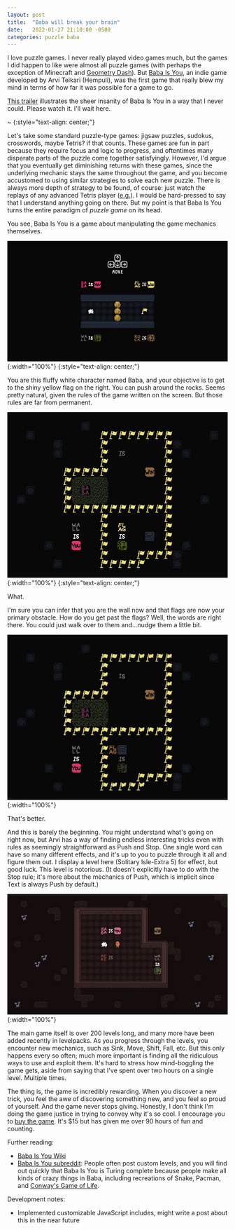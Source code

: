 ```yaml
---
layout: post
title:  "Baba will break your brain"
date:   2022-01-27 21:10:00 -0500
categories: puzzle baba
---
```


I love puzzle games. I never really played video games much, but the games I did happen to like were almost all puzzle games (with perhaps the exception of Minecraft and [Geometry Dash](https://youtu.be/Dfm_LegCN9Q)). But [Baba Is You](https://www.hempuli.com/baba/), an indie game developed by Arvi Teikari (Hempuli), was the first game that really blew my mind in terms of how far it was possible for a game to go.

[This trailer](https://youtu.be/U7MJljsoUSo) illustrates the sheer insanity of Baba Is You in a way that I never could. Please watch it. I'll wait here.

~
{:style="text-align: center;"}

Let's take some standard puzzle-type games: jigsaw puzzles, sudokus, crosswords, maybe Tetris? if that counts. These games are fun in part because they require focus and logic to progress, and oftentimes many disparate parts of the puzzle come together satisfyingly. However, I'd argue that you eventually get diminishing returns with these games, since the underlying mechanic stays the same throughout the game, and you become accustomed to using similar strategies to solve each new puzzle. There is always more depth of strategy to be found, of course: just watch the replays of any advanced Tetris player ([e.g.](https://youtu.be/_k5tP1v0w-k)). I would be hard-pressed to say that I understand anything going on there. But my point is that Baba Is You turns the entire paradigm of *puzzle game* on its head.

You see, Baba Is You is a game about manipulating the game mechanics themselves.

![baba-level-0](/assets/Island-00_Baba_Is_You.png){:width="100%"}
{:style="text-align: center;"}

You are this fluffy white character named Baba, and your objective is to get to the shiny yellow flag on the right. You can push around the rocks. Seems pretty natural, given the rules of the game written on the screen. But those rules are far from permanent.

![baba-level-2](/assets/Island-02_Now_What_Is_This.png){:width="100%"}
{:style="text-align: center;"}

What.

I'm sure you can infer that you are the wall now and that flags are now your primary obstacle. How do you get past the flags? Well, the words are right there. You could just walk over to them and...nudge them a little bit.

![baba-level-2-again](/assets/Island-02_Now_What_Is_This-2.png){:width="100%"}

That's better.

And this is barely the beginning. You might understand what's going on right now, but Arvi has a way of finding endless interesting tricks even with rules as seemingly straightforward as Push and Stop. One single word can have so many different effects, and it's up to you to puzzle through it all and figure them out. I display a level here (Solitary Isle-Extra 5) for effect, but good luck. This level is notorious. (It doesn't explicitly have to do with the Stop rule; it's more about the mechanics of Push, which is implicit since Text is always Push by default.)

![baba-level-2-e5](/assets/Dungeon.png){:width="100%"}

The main game itself is over 200 levels long, and many more have been added recently in levelpacks. As you progress through the levels, you encounter new mechanics, such as Sink, Move, Shift, Fall, etc. But this only happens every so often; much more important is finding all the ridiculous ways to use and exploit them. It's hard to stress how mind-boggling the game gets, aside from saying that I've spent over two hours on a single level. Multiple times.

The thing is, the game is incredibly rewarding. When you discover a new trick, you feel the awe of discovering something new, and you feel so proud of yourself. And the game never stops giving. Honestly, I don't think I'm doing the game justice in trying to convey why it's so cool. I encourage you to [buy the game](https://store.steampowered.com/app/736260/Baba_Is_You/). It's $15 but has given me over 90 hours of fun and counting.

Further reading:
* [Baba Is You Wiki](https://babaiswiki.fandom.com/wiki/Baba_Is_You_Wiki)
* [Baba Is You subreddit](https://www.reddit.com/r/BabaIsYou/): People often post custom levels, and you will find out quickly that Baba Is You is Turing complete because people make all kinds of crazy things in Baba, including recreations of Snake, Pacman, and [Conway's Game of Life](https://youtu.be/YH0NR1kmMUo).

Development notes:
* Implemented customizable JavaScript includes, might write a post about this in the near future
